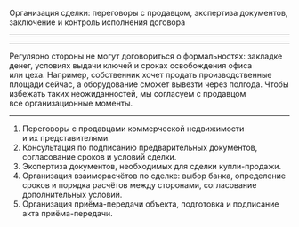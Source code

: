 Организация сделки: переговоры с&nbsp;продавцом, экспертиза документов, заключение и&nbsp;контроль исполнения договора

----



----

Регулярно стороны не&nbsp;могут договориться о&nbsp;формальностях: закладке денег, условиях выдачи ключей и&nbsp;сроках освобождения офиса или&nbsp;цеха. Например, собственник хочет продать производственные площади сейчас, а&nbsp;оборудование сможет вывезти через полгода. Чтобы избежать таких неожиданностей, мы&nbsp;согласуем с&nbsp;продавцом все&nbsp;организационные моменты.

----

1. Переговоры с&nbsp;продавцами коммерческой недвижимости и&nbsp;их&nbsp;представителями.
2. Консультация по&nbsp;подписанию предварительных документов, согласование сроков и&nbsp;условий сделки.
3. Экспертиза документов, необходимых для&nbsp;сделки купли-продажи.
4. Организация взаиморасчётов по сделке: выбор банка, определение сроков и&nbsp;порядка расчётов между сторонами, согласование дополнительных условий.
5. Организация приёма-передачи объекта, подготовка и&nbsp;подписание акта приёма-передачи.